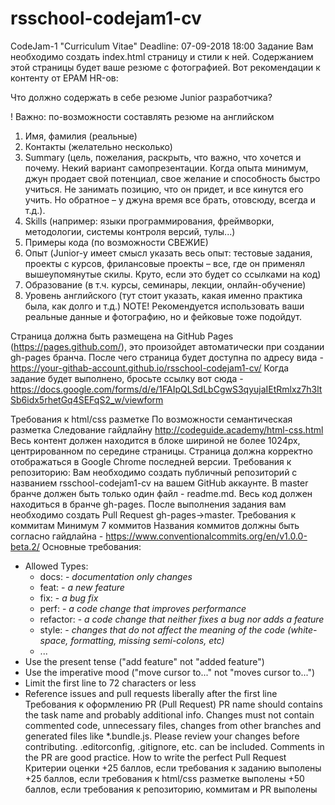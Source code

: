 # rsschool-codejam1-cv
CodeJam-1 "Curriculum Vitae"
Deadline: 07-09-2018 18:00
Задание
Вам необходимо создать index.html страницу и стили к ней. Содержанием этой страницы будет ваше резюме с фотографией.
Вот рекомендации к контенту от EPAM HR-ов:

Что должно содержать в себе резюме Junior разработчика?
 
! Важно: по-возможности составлять резюме на английском

1. Имя, фамилия (реальные)
2. Контакты (желательно несколько)
3. Summary (цель, пожелания, раскрыть, что важно, что хочется и почему. 
Некий вариант самопрезентации. Когда опыта минимум, джун продает свой потенциал, 
свое желание и способность быстро учиться. Не занимать позицию, что он придет, 
и все кинутся его учить. Но обратное – у джуна время все брать, отовсюду, всегда и т.д.).
4. Skills (например: языки программирования, фреймворки, методологии, системы контроля версий, тулы...)
5. Примеры кода (по возможности СВЕЖИЕ)
6. Опыт (Junior-у имеет смысл указать весь опыт: тестовые задания, проекты с курсов,
фрилансовые проекты – все, где он применял вышеупомянутые скилы. 
Круто, если это будет со ссылками на код)
7. Образование (в т.ч. курсы, семинары, лекции, онлайн-обучение)
8. Уровень английского (тут стоит указать, какая именно практика была, как долго и т.д.)
NOTE! Рекомендуется использовать ваши реальные данные и фотографию, но и фейковые тоже подойдут.

Страница должна быть размещена на GitHub Pages (https://pages.github.com/), это произойдет автоматически при создании gh-pages бранча. После чего страница будет доступна по адресу вида - https://your-githab-account.github.io/rsschool-codejam1-cv/
Когда задание будет выполнено, бросьте ссылку вот сюда - https://docs.google.com/forms/d/e/1FAIpQLSdLbCgwS3qyujaIEtRmlxz7h3ltSb6idx5rhetGq4SEFqS2_w/viewform

Требования к html/css разметке
По возможности семантическая разметка
Следование гайдлайну http://codeguide.academy/html-css.html
Весь контент должен находится в блоке шириной не более 1024px, центрированном по середине страницы.
Страница должна корректно отображаться в Google Chrome последней версии.
Требования к репозиторию:
Вам необходимо создать публичный репозиторий c названием rsschool-codejam1-cv на вашем GitHub аккаунте.
В master бранче должен быть только один файл - readme.md.
Весь код должен находиться в бранче gh-pages.
После выполнения задания вам необходимо создать Pull Request gh-pages->master.
Требования к коммитам
Минимум 7 коммитов
Названия коммитов должны быть согласно гайдлайна - https://www.conventionalcommits.org/en/v1.0.0-beta.2/ Основные требования:
  * Allowed Types:
    * docs: - *documentation only changes*
    * feat: - *a new feature*
    * fix: - *a bug fix*
    * perf: - *a code change that improves performance*
    * refactor: - *a code change that neither fixes a bug nor adds a feature*
    * style: - *сhanges that do not affect the meaning of the code (white-space, formatting, missing semi-colons, etc)*
    * ...
  * Use the present tense ("add feature" not "added feature")
  * Use the imperative mood ("move cursor to..." not "moves cursor to...")
  * Limit the first line to 72 characters or less
  * Reference issues and pull requests liberally after the first line
Требования к оформлению PR (Pull Request)
PR name should contains the task name and probably additional info.
Changes must not contain commented code, unnecessary files, changes from other branches and generated files like *.bundle.js. Please review your changes before contributing. .editorconfig, .gitignore, etc. can be included.
Comments in the PR are good practice.
How to write the perfect Pull Request
Критерии оценки
+25 баллов, если требования к заданию выполены
+25 баллов, если требования к html/css разметке выполены
+50 баллов, если требования к репозиторию, коммитам и PR выполены
